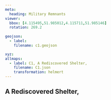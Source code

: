 ```yaml
---
meta:
  heading: Military Remnants
viewer:
  bbox: [4.115495,51.985012,4.115711,51.985146]
  rotation: 269.2
  
geojson:
  - label:
    filename: c1.geojson

xyz:
allmaps:
  - label: C1, A Rediscovered Shelter,
    filename: C1.json
    transformation: helmert
---
```


## A Rediscovered Shelter, 

